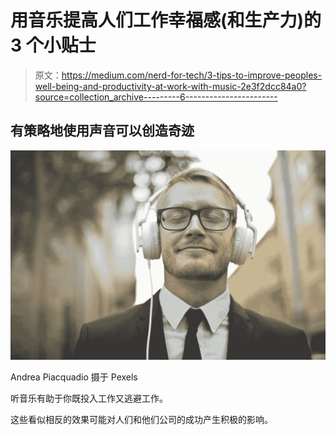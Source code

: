 # 用音乐提高人们工作幸福感(和生产力)的 3 个小贴士

> 原文：<https://medium.com/nerd-for-tech/3-tips-to-improve-peoples-well-being-and-productivity-at-work-with-music-2e3f2dcc84a0?source=collection_archive---------6----------------------->

## 有策略地使用声音可以创造奇迹

![](img/8fa95272fcb5a6a4b286ef4ae2e23f59.png)

Andrea Piacquadio 摄于 Pexels

听音乐有助于你既投入工作又逃避工作。

这些看似相反的效果可能对人们和他们公司的成功产生积极的影响。